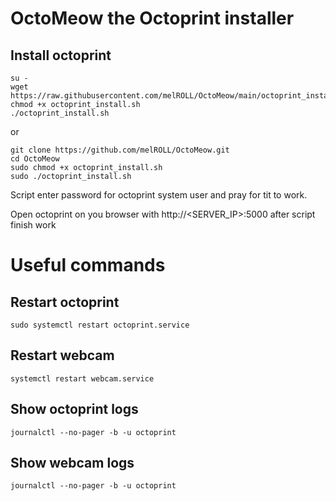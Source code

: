 # OctoMeow the Octoprint installer



## Install octoprint

```shell
su -
wget https://raw.githubusercontent.com/melROLL/OctoMeow/main/octoprint_install.sh
chmod +x octoprint_install.sh
./octoprint_install.sh
```
or

```shell
git clone https://github.com/melROLL/OctoMeow.git
cd OctoMeow
sudo chmod +x octoprint_install.sh
sudo ./octoprint_install.sh
```
 

Script enter password for octoprint system user and pray for tit to work.

Open octoprint on you browser with http://<SERVER_IP>:5000 after script finish work


# Useful commands

## Restart octoprint

```shell
sudo systemctl restart octoprint.service
```

## Restart webcam

```shell
systemctl restart webcam.service
```

## Show octoprint logs

```shell
journalctl --no-pager -b -u octoprint
```

## Show webcam logs

```shell
journalctl --no-pager -b -u octoprint
```
